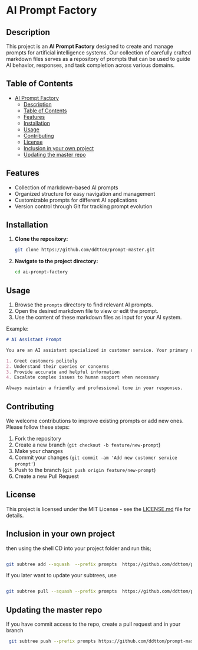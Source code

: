 # AI Prompt Factory

## Description
This project is an **AI Prompt Factory** designed to create and manage prompts for artificial intelligence systems. Our collection of carefully crafted markdown files serves as a repository of prompts that can be used to guide AI behavior, responses, and task completion across various domains.

## Table of Contents
- [AI Prompt Factory](#ai-prompt-factory)
  - [Description](#description)
  - [Table of Contents](#table-of-contents)
  - [Features](#features)
  - [Installation](#installation)
  - [Usage](#usage)
  - [Contributing](#contributing)
  - [License](#license)
  - [Inclusion in your own project](#inclusion-in-your-own-project)
  - [Updating the master repo](#updating-the-master-repo)

## Features
- Collection of markdown-based AI prompts
- Organized structure for easy navigation and management
- Customizable prompts for different AI applications
- Version control through Git for tracking prompt evolution

## Installation
1. **Clone the repository:**
   ```bash
   git clone https://github.com/ddttom/prompt-master.git
   ```
2. **Navigate to the project directory:**
   ```bash
   cd ai-prompt-factory
   ```

## Usage
1. Browse the `prompts` directory to find relevant AI prompts.
2. Open the desired markdown file to view or edit the prompt.
3. Use the content of these markdown files as input for your AI system.

Example:
```markdown
# AI Assistant Prompt

You are an AI assistant specialized in customer service. Your primary role is to:

1. Greet customers politely
2. Understand their queries or concerns
3. Provide accurate and helpful information
4. Escalate complex issues to human support when necessary

Always maintain a friendly and professional tone in your responses.
```

## Contributing
We welcome contributions to improve existing prompts or add new ones. Please follow these steps:

1. Fork the repository
2. Create a new branch (`git checkout -b feature/new-prompt`)
3. Make your changes
4. Commit your changes (`git commit -am 'Add new customer service prompt'`)
5. Push to the branch (`git push origin feature/new-prompt`)
6. Create a new Pull Request

## License
This project is licensed under the MIT License - see the [LICENSE.md](LICENSE.md) file for details.


## Inclusion in your own project


then using the shell CD into your project folder and run this;

```sh

git subtree add --squash  --prefix prompts  https://github.com/ddttom/prompt-master main

```

If you later want to update your subtrees, use 

```sh

git subtree pull --squash --prefix prompts  https://github.com/ddttom/prompt-master main


```

## Updating the master repo

If you have commit access to the repo, create a pull request and in your branch

```sh
 git subtree push --prefix prompts https://github.com/ddttom/prompt-master main         

```
